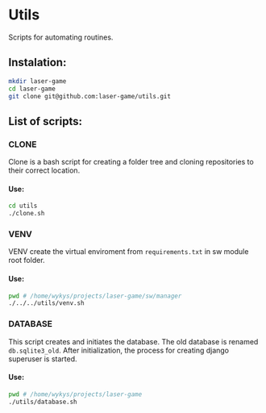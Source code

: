 # Utils

Scripts for automating routines.

## Instalation:

```bash
mkdir laser-game
cd laser-game
git clone git@github.com:laser-game/utils.git
```

## List of scripts:

### CLONE

Clone is a bash script for creating a folder tree and cloning repositories to their correct location.

#### Use:
```bash
cd utils
./clone.sh
```

### VENV

VENV create the virtual enviroment from `requirements.txt` in sw module root folder.

#### Use:
```bash
pwd # /home/wykys/projects/laser-game/sw/manager
./../../utils/venv.sh
```

### DATABASE

This script creates and initiates the database. The old database is renamed `db.sqlite3_old`. After initialization, the process for creating django superuser is started.

#### Use:
```bash
pwd # /home/wykys/projects/laser-game
./utils/database.sh
```
